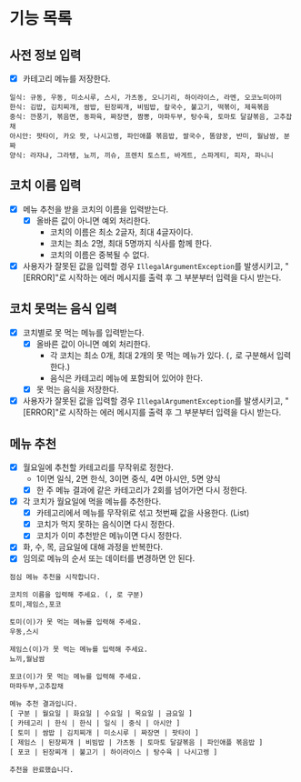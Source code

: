 # 기능 목록

## 사전 정보 입력
- [x] 카테고리 메뉴를 저장한다.
```
일식: 규동, 우동, 미소시루, 스시, 가츠동, 오니기리, 하이라이스, 라멘, 오코노미야끼
한식: 김밥, 김치찌개, 쌈밥, 된장찌개, 비빔밥, 칼국수, 불고기, 떡볶이, 제육볶음
중식: 깐풍기, 볶음면, 동파육, 짜장면, 짬뽕, 마파두부, 탕수육, 토마토 달걀볶음, 고추잡채
아시안: 팟타이, 카오 팟, 나시고렝, 파인애플 볶음밥, 쌀국수, 똠얌꿍, 반미, 월남쌈, 분짜
양식: 라자냐, 그라탱, 뇨끼, 끼슈, 프렌치 토스트, 바게트, 스파게티, 피자, 파니니
```

## 코치 이름 입력
- [x] 메뉴 추천을 받을 코치의 이름을 입력받는다.
  - [x] 올바른 값이 아니면 예외 처리한다.
    - 코치의 이름은 최소 2글자, 최대 4글자이다.
    - 코치는 최소 2명, 최대 5명까지 식사를 함께 한다.
    - 코치의 이름은 중복될 수 없다.
- [x] 사용자가 잘못된 값을 입력할 경우 `IllegalArgumentException`를 발생시키고, "[ERROR]"로 시작하는 에러 메시지를 출력 후 그 부분부터 입력을 다시
  받는다.

## 코치 못먹는 음식 입력
- [x] 코치별로 못 먹는 메뉴를 입력받는다.
  - [x] 올바른 값이 아니면 예외 처리한다.
    - 각 코치는 최소 0개, 최대 2개의 못 먹는 메뉴가 있다. (`,` 로 구분해서 입력한다.)
    - 음식은 카테고리 메뉴에 포함되어 있어야 한다.
  - [x] 못 먹는 음식을 저장한다.
- [x] 사용자가 잘못된 값을 입력할 경우 `IllegalArgumentException`를 발생시키고, "[ERROR]"로 시작하는 에러 메시지를 출력 후 그 부분부터 입력을 다시
  받는다.

## 메뉴 추천
- [x] 월요일에 추천할 카테고리를 무작위로 정한다.
  - 1이면 일식, 2면 한식, 3이면 중식, 4면 아시안, 5면 양식
  - [x] 한 주 메뉴 결과에 같은 카테고리가 2회를 넘어가면 다시 정한다.
- [x] 각 코치가 월요일에 먹을 메뉴를 추천한다.
    - [x] 카테고리에서 메뉴를 무작위로 섞고 첫번째 값을 사용한다. (List<String>)
    - [x] 코치가 먹지 못하는 음식이면 다시 정한다.
    - [x] 코치가 이미 추천받은 메뉴이면 다시 정한다.
- [x] 화, 수, 목, 금요일에 대해 과정을 반복한다.
- [x] 임의로 메뉴의 순서 또는 데이터를 변경하면 안 된다.

```
점심 메뉴 추천을 시작합니다.

코치의 이름을 입력해 주세요. (, 로 구분)
토미,제임스,포코

토미(이)가 못 먹는 메뉴를 입력해 주세요.
우동,스시

제임스(이)가 못 먹는 메뉴를 입력해 주세요.
뇨끼,월남쌈

포코(이)가 못 먹는 메뉴를 입력해 주세요.
마파두부,고추잡채

메뉴 추천 결과입니다.
[ 구분 | 월요일 | 화요일 | 수요일 | 목요일 | 금요일 ]
[ 카테고리 | 한식 | 한식 | 일식 | 중식 | 아시안 ]
[ 토미 | 쌈밥 | 김치찌개 | 미소시루 | 짜장면 | 팟타이 ]
[ 제임스 | 된장찌개 | 비빔밥 | 가츠동 | 토마토 달걀볶음 | 파인애플 볶음밥 ]
[ 포코 | 된장찌개 | 불고기 | 하이라이스 | 탕수육 | 나시고렝 ]

추천을 완료했습니다.
```
